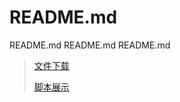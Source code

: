# README.md

README.md
README.md
README.md
> [文件下载](/crawl_github.zip)
> 
> [脚本展示](/tool/pull_code.sh)
